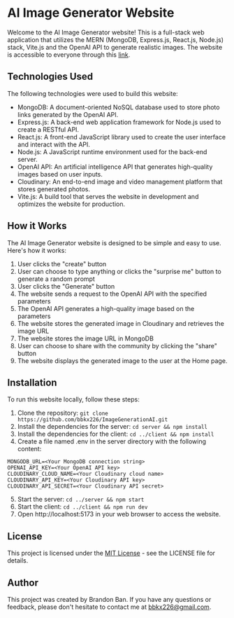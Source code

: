 # AI Image Generator Website

Welcome to the AI Image Generator website! This is a full-stack web application that utilizes the MERN (MongoDB, Express.js, React.js, Node.js) stack, Vite.js and the OpenAI API to generate realistic images. The website is accessible to everyone through this [link](https://imagegeneratorai-6e92d.web.app/).

## Technologies Used
The following technologies were used to build this website:
- MongoDB: A document-oriented NoSQL database used to store photo links generated by the OpenAI API.
- Express.js: A back-end web application framework for Node.js used to create a RESTful API.
- React.js: A front-end JavaScript library used to create the user interface and interact with the API.
- Node.js: A JavaScript runtime environment used for the back-end server.
- OpenAI API: An artificial intelligence API that generates high-quality images based on user inputs.
- Cloudinary: An end-to-end image and video management platform that stores generated photos.
- Vite.js: A build tool that serves the website in development and optimizes the website for production.

## How it Works
The AI Image Generator website is designed to be simple and easy to use. Here's how it works:
1. User clicks the "create" button
2. User can choose to type anything or clicks the "surprise me" button to generate a random prompt
3. User clicks the "Generate" button
4. The website sends a request to the OpenAI API with the specified parameters
5. The OpenAI API generates a high-quality image based on the parameters
6. The website stores the generated image in Cloudinary and retrieves the image URL
7. The website stores the image URL in MongoDB
8. User can choose to share with the community by clicking the "share" button
9. The website displays the generated image to the user at the Home page.

## Installation
To run this website locally, follow these steps:
1. Clone the repository: `git clone https://github.com/bbkx226/ImageGenerationAI.git`
2. Install the dependencies for the server: `cd server && npm install`
3. Install the dependencies for the client: `cd ../client && npm install`
4. Create a file named .env in the server directory with the following content:

```
MONGODB_URL=<Your MongoDB connection string>
OPENAI_API_KEY=<Your OpenAI API key>
CLOUDINARY_CLOUD_NAME=<Your Cloudinary cloud name>
CLOUDINARY_API_KEY=<Your Cloudinary API key>
CLOUDINARY_API_SECRET=<Your Cloudinary API secret>
```
5. Start the server: `cd ../server && npm start`
6. Start the client: `cd ../client && npm run dev`
7. Open http://localhost:5173 in your web browser to access the website.

## License
This project is licensed under the [MIT License](https://opensource.org/license/mit/) - see the LICENSE file for details.

## Author
This project was created by Brandon Ban. If you have any questions or feedback, please don't hesitate to contact me at bbkx226@gmail.com.